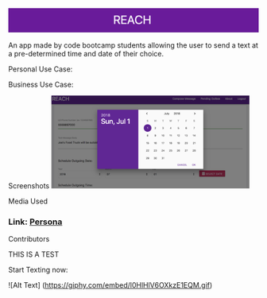 <!-- <img src = "./public/assets/img/Banner.png"> -->
<img src = "./public/assets/images/Banner.png">

An app made by code bootcamp students allowing the user to send a text at a pre-determined time and date of their choice. 

Personal Use Case: 


Business Use Case: 


Screenshots
<img src = "./public/assets/images/DatePicker.png" width="400">

Media Used

### Link: <a href="https://app.xtensio.com/folio/s5ls38nj">Persona</a>

Contributors 


THIS IS A TEST


Start Texting now: 

![Alt Text] (https://giphy.com/embed/l0HlHlV6OXkzE1EQM.gif)
